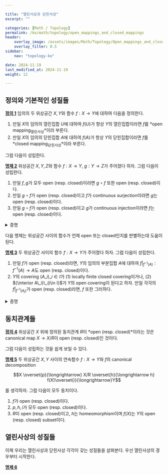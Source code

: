 ```yaml
---

title: "열린사상과 닫힌사상"
excerpt: ""

categories: [Math / Topology]
permalink: /ko/math/topology/open_mappings_and_closed_mappings
header:
    overlay_image: /assets/images/Math/Topology/Open_mappings_and_closed_mappings.png
    overlay_filter: 0.5
sidebar: 
    nav: "topology-ko"

date: 2024-11-19
last_modified_at: 2024-11-19
weight: 12

---
```


## 정의와 기본적인 성질들

<div class="definition" markdown="1">

<ins id="def1">**정의 1**</ins> 임의의 두 위상공간 $X,Y$와 함수 $f:X \rightarrow Y$에 대하여 다음을 정의한다. 

1. 만일 $X$의 임의의 열린집합 $U$에 대하여 $f(U)$가 항상 $Y$의 열린집합이라면 $f$를 *open mapping<sub>열린사상</sub>*이라 부른다. 
2. 만일 $X$의 임의의 닫힌집합 $A$에 대하여 $f(A)$가 항상 $Y$의 닫힌집합이라면 $f$를 *closed mapping<sub>닫힌사상</sub>*이라 부른다. 

</div>

그럼 다음이 성립한다.

<div class="proposition" markdown="1">

<ins id="prop2">**명제 2**</ins> 위상공간 $X,Y,Z$와 함수 $f:X \rightarrow Y$, $g:Y \rightarrow Z$가 주어졌다 하자. 그럼 다음이 성립한다. 

1. 만일 $f, g$가 모두 open (resp. closed)이라면 $g\circ f$ 또한 open (resp. closed)이다.
2. 만일 $g\circ f$가 open (resp. closed)이고 $f$가 continuous surjection이라면 $g$는 open (resp. closed)이다. 
3. 만일 $g\circ f$가 open (resp. closed)이고 $g$가 continuous injection이라면 $f$는 open (resp. closed)이다. 

</div>
<details class="proof" markdown="1">
<summary>증명</summary>
1. 자명하다. 
2. $Y$의 임의의 열린집합 $V$가 주어졌다 하자. 그럼 $f$는 연속이므로 $f^{-1}(V)$는 $X$의 열린집합이고, 따라서
    
    $$(g\circ f)(f^{-1}(V))=g(f(f^{-1}(V)))=g(V)$$

    가 성립하므로 $g(V)$는 $Z$의 열린집합이다. 여기서 $f(f^{-1}(V))=V$인 것은 $f$가 전사함수임을 이용하였다. ([\[집합론\] §Retraction과 section, ⁋정의 2](/ko/math/set_theory/retraction_and_section#def2)) 한편 마찬가지 방식으로 $Y$의 임의의 닫힌집합 $B$가 주어졌다 하면 [§연속함수, ⁋정리 4](/ko/math/topology/continuous_functions#thm4)에 의하여 위와 동일한 논증을 적용할 수 있다.
3. 둘째 증명과 마찬가지로 open인 경우만 생각하면 충분하다. $X$의 임의의 열린집합 $U$에 대하여, $g\circ f$가 open이므로 $g(f(U))$는 open이고, 따라서 $g$가 연속이라는 것과 위의 [\[집합론\] §Retraction과 section, ⁋정의 2](/ko/math/set_theory/retraction_and_section#def2)을 사용하면 다음 식
    
    $$g^{-1}(g(f(U))=f(U)$$

    로부터 $f(U)$가 열린집합임을 안다.

</details>

다음 명제는 위상공간 사이의 함수가 언제 open 또는 closed인지를 판별하는데 도움이 된다.

<div class="proposition" markdown="1">

<ins id="prop3">**명제 3**</ins> 두 위상공간 사이의 함수 $f:X \rightarrow Y$가 주어졌다 하자. 그럼 다음이 성립한다.

1. 만일 $f$가 open (resp. closed)라면, $Y$의 임의의 부분집합 $A$에 대하여 $f\vert_{f^{-1}(A)}: f^{-1}(A) \rightarrow A$도 open (resp. closed)이다.
2. $Y$의 covering $(A\_i)\_{i\in I}$가 (1) locally finite closed covering이거나, (2) $(\interior A\_i)\_{i\in I}$가 $Y$의 open covering이 된다고 하자. 만일 각각의 $f\vert_{f^{-1}(A_i)}$가 open (resp. closed)라면, $f$ 또한 그러하다. 

</div>
<details class="proof" markdown="1">
<summary>증명</summary>

첫 번째 결과를 보이기 위해 $f^{-1}(A)$에서의 열린집합 (resp. 닫힌집합)을 택하자. 그럼 $X$에서의 열린집합 (resp. 닫힌집합) $U$가 존재하여 이를 $U\cap f^{-1}(A)$ 꼴로 적을 수 있다. 따라서

$$f\vert_{f^{-1}(A)}(U)=f(U)\cap A$$

이고, 가정에 의하여 $f(U)$가 열린집합 (resp. 닫힌집합)이므로 원하는 결과를 얻는다.

두 번째 결과도 비슷하게 증명할 수 있는데, $X$에서의 열린집합 (resp. 닫힌집합) $U$가 주어졌다 하고, $U\_i$를 다음 식

$$U_i=U\cap f^{-1}(A_i)$$

으로 정의하자. 그럼 $f\vert\_{f^{-1}(A\_i)}(U_i)=f(U)\cap A\_i$이 성립하고, 따라서 가정에 의하여 $f(U)\cap A_i$가 모든 $i$에 대해 열린집합 (resp. 닫힌집합)이다. 따라서 만일 $U$가 열린집합이라면 $f(U)$는 열린집합들의 합집합이므로 열린집합이고, $U$가 닫힌집합이면 [§집합의 내부, 폐포, 경계, ⁋명제 4](/ko/math/topology/other_concepts#prop4)에 의하여 닫힌집합이 된다. 

</details>

## 동치관계들

<div class="definition" markdown="1">

<ins id="def4">**정의 4**</ins> 위상공간 $X$ 위에 정의된 동치관계 $R$이 *open (resp. closed)*이라는 것은 canonical map $X \rightarrow X/R$이 open (resp. closed)인 것이다. 

</div>

그럼 다음이 성립하는 것을 쉽게 보일 수 있다.

<div class="proposition" markdown="1">

<ins id="prop5">**명제 5**</ins> 두 위상공간 $X,Y$ 사이의 연속함수 $f:X \rightarrow Y$와 $f$의 canonical decomposition

$$X \overset{p}{\longrightarrow} X/R \overset{h}{\longrightarrow h} f(X)\overset{i}{\longrightarrow}Y$$

를 생각하자. 그럼 다음이 모두 동치이다.

1. $f$가 open (resp. closed)이다.
2. $p,h,i$가 모두 open (resp. closed)이다.
3. $R$이 open (resp. closed)이고, $h$는 homeomorphism이며 $f(X)$는 $Y$의 open (resp. closed) subset이다.

</div>

## 열린사상의 성질들

이제 우리는 열린사상과 닫힌사상 각각이 갖는 성질들을 살펴본다. 우선 열린사상의 경우부터 시작한다. 

<div class="proposition" markdown="1">

<ins id="prop6">**명제 6**</ins> 

</div>